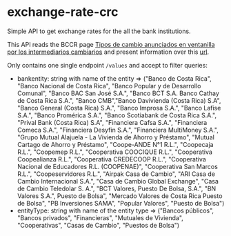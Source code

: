 # exchange-rate-crc
Simple API to get exchange rates for the all the bank institutions.

This API reads the BCCR page [Tipos de cambio anunciados en ventanilla por los intermediarios cambiarios](https://gee.bccr.fi.cr/indicadoreseconomicos/Cuadros/frmConsultaTCVentanilla.aspx) and present information over this [url](https://exchange-rate-crc.onrender.com/values).

Only contains one single endpoint `/values` and accept to filter queries:
  - bankentity: string with name of the entity => ("Banco de Costa Rica", "Banco Nacional de Costa Rica", "Banco Popular y de Desarrollo Comunal", "Banco BAC San José S.A.", "Banco BCT S.A.
Banco Cathay de Costa Rica S.A.", "Banco CMB","Banco Davivienda (Costa Rica) S.A", "Banco General (Costa Rica) S.A.", "Banco Improsa S.A.", "Banco Lafise S.A.", "Banco Promérica S.A.", "Banco Scotiabank de Costa Rica S.A.", "Prival Bank (Costa Rica) S.A", "Financiera Cafsa S.A.", "Financiera Comeca S.A.", "Financiera Desyfin S.A.", "Financiera MultiMoney S.A.", "Grupo Mutual Alajuela - La Vivienda de Ahorro y Préstamo", "Mutual Cartago de Ahorro y Préstamo", "Coope-ANDE N°1 R.L.", "Coopecaja R.L.", "Coopemep R.L.", "Cooperativa COOCIQUE R.L.", "Cooperativa Coopealianza R.L.", "Cooperativa CREDECOOP R.L.", "Cooperativa Nacional de Educadores R.L. (COOPENAE)", "Cooperativa San Marcos R.L.", "Coopeservidores R.L.", "Airpak Casa de Cambio", "ARI Casa de Cambio Internacional S.A.", "Casa de Cambio Global Exchange", "Casa de Cambio Teledolar S. A.", "BCT Valores, Puesto De Bolsa, S.A.", "BN Valores S.A.", Puesto de Bolsa", "Mercado Valores de Costa Rica Puesto de Bolsa", "PB Inversiones SAMA", "Popular Valores", "Puesto de Bolsa") 
  - entityType: string with name of the entity type => ("Bancos públicos", "Bancos privados", "Financieras", "Mutuales de Vivienda", "Cooperativas", "Casas de Cambio", "Puestos de Bolsa") 

